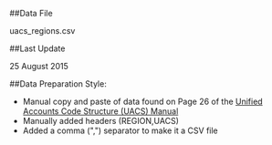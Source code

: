 ##Data File 

uacs_regions.csv

##Last Update 

25 August 2015

##Data Preparation Style:
* Manual copy and paste of data found on Page 26 of the [Unified Accounts Code Structure (UACS) Manual](http://pfm.gov.ph/files/uacs_manual.pdf)
* Manually added headers (REGION,UACS)
* Added a comma (",") separator to make it a CSV file
